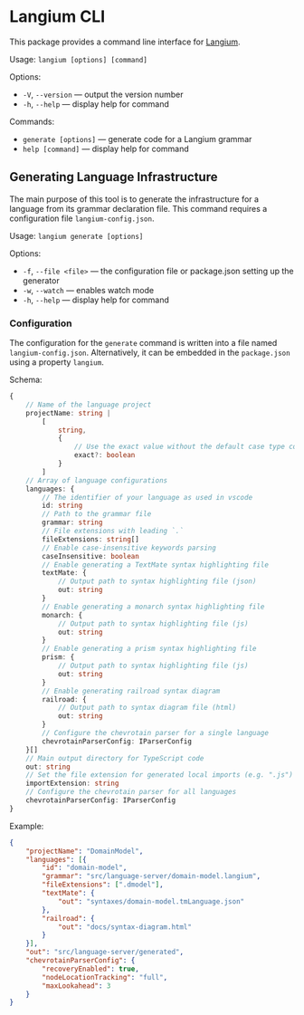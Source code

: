 # Langium CLI

This package provides a command line interface for [Langium](https://langium.org/).

Usage: `langium [options] [command]`

Options:
 * `-V`, `--version` &mdash; output the version number
 * `-h`, `--help` &mdash; display help for command

Commands:
 * `generate [options]` &mdash; generate code for a Langium grammar
 * `help [command]` &mdash; display help for command

## Generating Language Infrastructure

The main purpose of this tool is to generate the infrastructure for a language from its grammar declaration file. This command requires a configuration file `langium-config.json`.

Usage: `langium generate [options]`

Options:
 * `-f`, `--file <file>` &mdash; the configuration file or package.json setting up the generator
 * `-w`, `--watch` &mdash; enables watch mode
 * `-h`, `--help` &mdash; display help for command

### Configuration

The configuration for the `generate` command is written into a file named `langium-config.json`. Alternatively, it can be embedded in the `package.json` using a property `langium`.

Schema:
```typescript
{
    // Name of the language project
    projectName: string |
        [
            string,
            {
                // Use the exact value without the default case type conversion. Default is `false`.
                exact?: boolean
            }
        ]
    // Array of language configurations
    languages: {
        // The identifier of your language as used in vscode
        id: string
        // Path to the grammar file
        grammar: string
        // File extensions with leading `.`
        fileExtensions: string[]
        // Enable case-insensitive keywords parsing
        caseInsensitive: boolean
        // Enable generating a TextMate syntax highlighting file
        textMate: {
            // Output path to syntax highlighting file (json)
            out: string
        }
        // Enable generating a monarch syntax highlighting file
        monarch: {
            // Output path to syntax highlighting file (js)
            out: string
        }
        // Enable generating a prism syntax highlighting file
        prism: {
            // Output path to syntax highlighting file (js)
            out: string
        }
        // Enable generating railroad syntax diagram
        railroad: {
            // Output path to syntax diagram file (html)
            out: string
        }
        // Configure the chevrotain parser for a single language
        chevrotainParserConfig: IParserConfig
    }[]
    // Main output directory for TypeScript code
    out: string
    // Set the file extension for generated local imports (e.g. ".js")
    importExtension: string
    // Configure the chevrotain parser for all languages
    chevrotainParserConfig: IParserConfig
}
```

Example:
```json
{
    "projectName": "DomainModel",
    "languages": [{
        "id": "domain-model",
        "grammar": "src/language-server/domain-model.langium",
        "fileExtensions": [".dmodel"],
        "textMate": {
            "out": "syntaxes/domain-model.tmLanguage.json"
        },
        "railroad": {
            "out": "docs/syntax-diagram.html"
        }
    }],
    "out": "src/language-server/generated",
    "chevrotainParserConfig": {
        "recoveryEnabled": true,
        "nodeLocationTracking": "full",
        "maxLookahead": 3
    }
}
```
